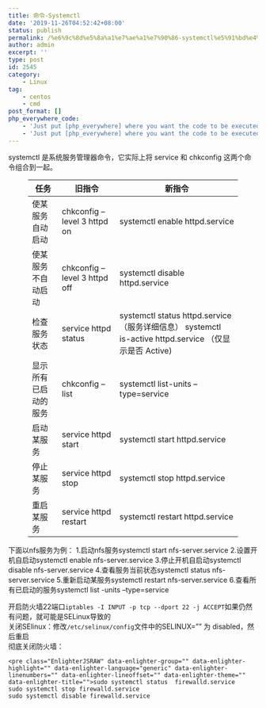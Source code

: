 ```yaml
---
title: 命令-Systemctl
date: '2019-11-26T04:52:42+08:00'
status: publish
permalink: /%e6%9c%8d%e5%8a%a1%e7%ae%a1%e7%90%86-systemctl%e5%91%bd%e4%bb%a4
author: admin
excerpt: ''
type: post
id: 2545
category:
    - Linux
tag:
    - centos
    - cmd
post_format: []
php_everywhere_code:
    - 'Just put [php_everywhere] where you want the code to be executed.'
    - 'Just put [php_everywhere] where you want the code to be executed.'
---
```

systemctl 是系统服务管理器命令，它实际上将 service 和 chkconfig 这两个命令组合到一起。

<figure class="wp-block-table is-style-stripes"><table class="has-fixed-layout"><thead><tr><th>任务</th><th>旧指令</th><th>新指令</th></tr></thead><tbody><tr><td>使某服务自动启动</td><td>chkconfig –level 3 httpd on</td><td>systemctl enable httpd.service</td></tr><tr><td>使某服务不自动启动</td><td>chkconfig –level 3 httpd off</td><td>systemctl disable httpd.service</td></tr><tr><td>检查服务状态</td><td>service httpd status</td><td>systemctl status httpd.service （服务详细信息） systemctl is-active httpd.service （仅显示是否 Active)</td></tr><tr><td>显示所有已启动的服务</td><td>chkconfig –list</td><td>systemctl list-units –type=service</td></tr><tr><td>启动某服务</td><td>service httpd start</td><td>systemctl start httpd.service</td></tr><tr><td>停止某服务</td><td>service httpd stop</td><td>systemctl stop httpd.service</td></tr><tr><td>重启某服务</td><td>service httpd restart</td><td>systemctl restart httpd.service</td></tr></tbody></table>

</figure>下面以nfs服务为例：  
1.启动nfs服务systemctl start nfs-server.service  
2.设置开机自启动systemctl enable nfs-server.service  
3.停止开机自启动systemctl disable nfs-server.service  
4.查看服务当前状态systemctl status nfs-server.service  
5.重新启动某服务systemctl restart nfs-server.service  
6.查看所有已启动的服务systemctl list -units –type=service

开启防火墙22端口`iptables -I INPUT -p tcp --dport 22 -j ACCEPT`如果仍然有问题，就可能是SELinux导致的  
关闭SElinux：修改`/etc/selinux/config`文件中的SELINUX=”” 为 disabled，然后重启  
彻底关闭防火墙：

```
<pre class="EnlighterJSRAW" data-enlighter-group="" data-enlighter-highlight="" data-enlighter-language="generic" data-enlighter-linenumbers="" data-enlighter-lineoffset="" data-enlighter-theme="" data-enlighter-title="">sudo systemctl status  firewalld.service
sudo systemctl stop firewalld.service
sudo systemctl disable firewalld.service        
```